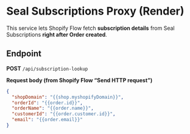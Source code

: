 # Seal Subscriptions Proxy (Render)

This service lets Shopify Flow fetch **subscription details** from Seal Subscriptions **right after Order created**.

## Endpoint

**POST** `/api/subscription-lookup`

**Request body (from Shopify Flow “Send HTTP request”)**
```json
{
  "shopDomain": "{{shop.myshopifyDomain}}",
  "orderId": "{{order.id}}",
  "orderName": "{{order.name}}",
  "customerId": "{{order.customer.id}}",
  "email": "{{order.email}}"
}
